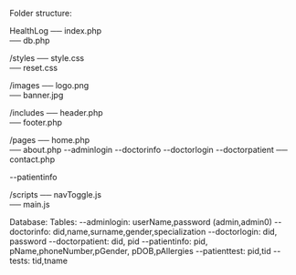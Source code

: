 Folder structure:

HealthLog
── index.php  
── db.php

/styles
── style.css  
── reset.css

/images
── logo.png  
── banner.jpg

/includes
── header.php  
── footer.php

/pages
── home.php  
── about.php --adminlogin
--doctorinfo
--doctorlogin
--doctorpatient
── contact.php

--patientinfo

/scripts
── navToggle.js  
── main.js

Database:
Tables:
--adminlogin: userName,password (admin,admin0)
--doctorinfo: did,name,surname,gender,specialization
--doctorlogin: did, password
--doctorpatient: did, pid
--patientinfo: pid, pName,phoneNumber,pGender, pDOB,pAllergies
--patienttest: pid,tid
--tests: tid,tname
